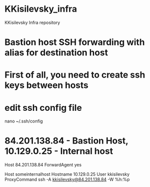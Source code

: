 # KKisilevsky_infra
KKisilevsky Infra repository

# Bastion host SSH forwarding with alias for destination host
# First of all, you need to create ssh keys between hosts
# edit ssh config file

nano ~/.ssh/config

# 84.201.138.84 - Bastion Host, 10.129.0.25 - Internal host

Host    84.201.138.84
        ForwardAgent yes

Host    someinternalhost
        Hostname 10.129.0.25
        User kkisilevsky
        ProxyCommand ssh -A kkisilevsky@84.201.138.84 -W %h:%p
